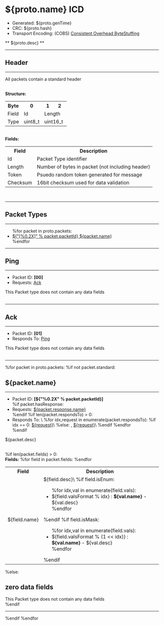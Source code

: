 # ${proto.name} ICD
* Generated: ${proto.genTime}<br/>
* CRC: ${proto.hash}
* Transport Encoding: (COBS) [Consistent Overhead ByteStuffing](https://en.wikipedia.org/wiki/Consistent_Overhead_Byte_Stuffing)

** ${proto.desc} **

---
<div id="header" class="packet">
<h2>Header </h2>
<hr/>

<p class="desc">All packets contain a standard header</p>
<br/>
<b>Structure:</b>
<table class="fixed" style="width:40%">
  <tr>
  <th  >Byte</th>
        <th >0</th>
        <th >1</th>
        <th >2</th>
        <th >3</th>
        <th >4</th>
        <th >5</th>
        <th >6</th>
  </tr>
  <tr>
    <td>Field</td>
      <td colspan="1">Id</td>
      <td colspan="2">Length</td>
      <td colspan="2">Token</td>
      <td colspan="2">Checksum</td>
  </tr>
  <tr>
    <td>Type</td>
    <td colspan="1">uint8_t</td>
    <td colspan="2">uint16_t</td>
    <td colspan="2">uint16_t</td>
    <td colspan="2">uint16_t</td>
  </tr>
</table>
<br/>
<b>Fields:</b>
<table class="fields">
  <tr>
    <th> Field</th>
    <th> Description</th>
  </tr>
  <tr>
    <td width="">Id</td>
    <td>Packet Type identifier</td>
  </tr>
  <tr>
    <td width="">Length</td>
    <td>Number of bytes in packet (not including header)</td>
  </tr>
  <tr>
    <td width="">Token</td>
    <td>Psuedo random token generated for message</td>
  </tr>
  <tr>
    <td width="">Checksum</td>
    <td>16bit checksum used for data validation</td>
  </tr>
</table>

<br/>
<hr class="thick">

</div>

<h2> Packet Types </h2>
<hr/>

<ul>
  %for packet in proto.packets:
  <li><a href="#packet_${packet.name.lower()}">${"[%0.2X]" % packet.packetId}  ${packet.name} </a></li>
  %endfor
</ul>

<hr class="thick">

<div class="packet" id="packet_ping">
<h2>Ping </h2>
<hr/>
<ul>
  <li class="note">Packet ID: <b>[00]</b></li>
  <li class="note"> Requests: <a href="#packet_ack">Ack</a></li>
</ul>

<span class="note"> This Packet type does not contain any data fields </span><br/>
<br/>
<hr class="thick">
</div>

<div class="packet" id="packet_ack">
<h2>Ack </h2>
<hr>
<ul>
  <li class="note">  Packet ID: <b>[01]</b></li>
  <li class="note">Responds To: <a href="#packet_ping">Ping</a></li>
</ul>

<span class="note"> This Packet type does not contain any data fields </span><br/>
<br/>
<hr class="thick">
</div>


%for packet in proto.packets:
%if not packet.standard:
<div id="packet_${packet.name.lower()}" class="packet">
<h2>${packet.name} </h2>
<hr/>
<ul>
  <li class="note">  Packet ID: <b>[${"%0.2X" % packet.packetId}]</b></li>
  %if packet.hasResponse:
  <li class="note">   Requests: <a href="#packet_${packet.response.name.lower()}">${packet.response.name}</a></li>
  %endif
  %if len(packet.respondsTo) > 0:
  <li class="note">Responds To: \
  %for idx,request in enumerate(packet.respondsTo):
  %if idx == 0:
  <a href="#packet_${request.lower()}">${request}</a>\
  %else:
  , <a href="#packet_${request.lower()}">${request}</a>\
  %endif
  %endfor
  </li>
  %endif
</ul>

<p class="desc">${packet.desc}</p>
<br/>
%if len(packet.fields) > 0:

<br/>
<b>Fields:</b>
<table class="fields">
  <tr>
    <th> Field</th>
    <th> Description</th>
  </tr>
  %for field in packet.fields:
  <tr>
    <td width="">${field.name}</td>
    <td>${field.desc}\
      %if field.isEnum:
      <br/>
      <ul>
      %for idx,val in enumerate(field.vals):
      <li class="val">${field.valsFormat % idx} : <b>${val.name}</b> - ${val.desc}</li>
      %endfor
      </ul>
      %endif
      %if field.isMask:
      <br/>
      <ul>
      %for idx,val in enumerate(field.vals):
      <li class="val">${field.valsFormat % (1 << idx)} : <b>${val.name}</b> - ${val.desc}</li>
      %endfor
      </ul>
      %endif
    </td>
  </tr>
  %endfor
</table>

%else:
## zero data fields
<span class="note"> This Packet type does not contain any data fields </span><br/>
%endif
<br/>
<hr class="thick">
</div>
%endif
%endfor
</div>
